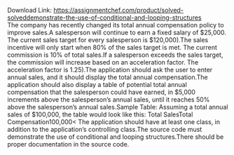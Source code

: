 Download Link: https://assignmentchef.com/product/solved-solveddemonstrate-the-use-of-conditional-and-looping-structures
<br>
The company has recently changed its total annual compensation policy to improve sales.A salesperson will continue to earn a fixed salary of $25,000. The current sales target for every salesperson is $120,000).The sales incentive will only start when 80% of the sales target is met. The current commission is 10% of total sales.If a salesperson exceeds the sales target, the commission will increase based on an acceleration factor. The acceleration factor is 1.25).The application should ask the user to enter annual sales, and it should display the total annual compensation.The application should also display a table of potential total annual compensation that the salesperson could have earned, in $5,000 increments above the salesperson’s annual sales, until it reaches 50% above the salesperson’s annual sales.Sample Table: Assuming a total annual sales of $100,000, the table would look like this: Total SalesTotal Compensation100,000&lt; The application should have at least one class, in addition to the application’s controlling class.The source code must demonstrate the use of conditional and looping structures.There should be proper documentation in the source code.